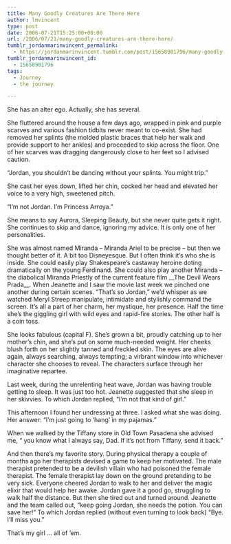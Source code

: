```yaml
---
title: Many Goodly Creatures Are There Here
author: lmvincent
type: post
date: 2006-07-21T15:25:00+00:00
url: /2006/07/21/many-goodly-creatures-are-there-here/
tumblr_jordanmarinvincent_permalink:
  - https://jordanmarinvincent.tumblr.com/post/15658901796/many-goodly-creatures-are-there-here
tumblr_jordanmarinvincent_id:
  - 15658901796
tags:
  - Journey
  - the journey

---
```

She has an alter ego. Actually, she has several.

She fluttered around the house a few days ago, wrapped in pink and purple scarves and various fashion tidbits never meant to co-exist. She had removed her splints (the molded plastic braces that help her walk and provide support to her ankles) and proceeded to skip across the floor. One of her scarves was dragging dangerously close to her feet so I advised caution.

&ldquo;Jordan, you shouldn&rsquo;t be dancing without your splints. You might trip.&rdquo;

She cast her eyes down, lifted her chin, cocked her head and elevated her voice to a very high, sweetened pitch.

&ldquo;I&rsquo;m not Jordan. I&rsquo;m Princess Arroya.&rdquo;<a name="more"></a>

She means to say Aurora, Sleeping Beauty, but she never quite gets it right. She continues to skip and dance, ignoring my advice. It is only one of her personalities.

She was almost named Miranda &ndash; Miranda Ariel to be precise &ndash; but then we thought better of it. A bit too Disneyesque. But I often think it&rsquo;s who she is inside. She could easily play Shakespeare&rsquo;s castaway heroine doting dramatically on the young Ferdinand. She could also play another Miranda &ndash; the diabolical Miranda Priestly of the current feature film \_\_The Devil Wears Prada\_\_. When Jeanette and I saw the movie last week we pinched one another during certain scenes. &ldquo;That&rsquo;s so Jordan,&rdquo; we&rsquo;d whisper as we watched Meryl Streep manipulate, intimidate and stylishly command the screen. It&rsquo;s all a part of her charm, her mystique, her presence. Half the time she&rsquo;s the giggling girl with wild eyes and rapid-fire stories. The other half is a coin toss.

She looks fabulous (capital F). She&rsquo;s grown a bit, proudly catching up to her mother&rsquo;s chin, and she&rsquo;s put on some much-needed weight. Her cheeks blush forth on her slightly tanned and freckled skin. The eyes are alive again, always searching, always tempting; a virbrant window into whichever character she chooses to reveal. The characters surface through her imaginative repartee.

Last week, during the unrelenting heat wave, Jordan was having trouble getting to sleep. It was just too hot. Jeanette suggested that she sleep in her skivvies. To which Jordan replied, &ldquo;I&rsquo;m not that kind of girl.&rdquo;

This afternoon I found her undressing at three. I asked what she was doing. Her answer: &ldquo;I&rsquo;m just going to &lsquo;hang&rsquo; in my pajamas.&rdquo;

When we walked by the Tiffany store in Old Town Pasadena she advised me, &ldquo; you know what I always say, Dad. If it&rsquo;s not from Tiffany, send it back.&rdquo;

And then there&rsquo;s my favorite story. During physical therapy a couple of months ago her therapists devised a game to keep her motivated. The male therapist pretended to be a devilish villain who had poisoned the female therapist. The female therapist lay down on the ground pretending to be very sick. Everyone cheered Jordan to walk to her and deliver the magic elixir that would help her awake. Jordan gave it a good go, struggling to walk half the distance. But then she tired out and turned around. Jeanette and the team called out, &ldquo;keep going Jordan, she needs the potion. You can save her!&rdquo; To which Jordan replied (without even turning to look back) &ldquo;Bye. I&rsquo;ll miss you.&rdquo;

That&rsquo;s my girl &hellip; all of &#8217;em.

<div class="blogger-post-footer">
  <img loading="lazy" width="1" height="1" src="https://blogger.googleusercontent.com/tracker/9039099668816362935-5258287596509542645?l=jordansjourney2.blogspot.com" alt="" />
</div>